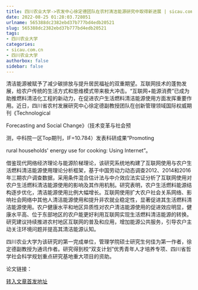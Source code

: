 ```yaml
---
title: 四川农业大学->农发中心徐定德团队在农村清洁能源研究中取得新进展 | sicau.com.cn
date: 2022-08-25 01:28:03.728051
urlname: 565388dc2382ebd37b777bd4edb20521
slug: 565388dc2382ebd37b777bd4edb20521
tags: 
- 四川农业大学
categories:
- sicau.com.cn
- 四川农业大学
authorbox: false
sidebar: false
---
```

清洁能源被赋予了减少碳排放与提升居民福祉的双重期望。互联网技术的蓬勃发展，给农户传统的生活方式和思维模式带来极大冲击。“互联网+能源消费”已成为助推燃料清洁化工程的新动力，在促进农户生活燃料清洁能源使用方面发挥重要作用。近日，四川省农村发展研究中心徐定德副教授团队在创新管理领域国际权威期刊《Technological

Forecasting and Social Change》（技术变革与社会预
<!--more-->
测，中科院一区Top期刊，IF=10.784）发表科研成果“Promoting

rural households' energy use for cooking: Using Internet”。

借鉴现代网络经济理论与能源阶梯理论，该研究系统地构建了互联网使用与农户生活燃料清洁能源使用理论分析框架，基于中国劳动力动态调查2012、2014和2016年三期农户调查数据，采用条件混合估计法与中介效应法实证分析了互联网使用对农户生活燃料清洁能源使用的影响及其作用机制。研究表明，农户生活燃料能源结构逐步优化，清洁能源使用比例大幅增长。互联网使用扩大农户社会关系网络、影响社会网络中其他人清洁能源使用和提升非农就业稳定性，显著促进其生活燃料清洁能源使用。农户健康水平和地区异质性对农户清洁能源使用的促进效应明显，健康水平高、位于东部地区的农户能更好利用互联网实现生活燃料清洁能源的转换。研究建议持续推进农村地区互联网的普及和应用，增加能源公共服务，引导农户主动关注环境问题并提高其清洁能源认知。

四川农业大学为该研究的第一完成单位，管理学院硕士研究生何佳为第一作者，徐定德副教授为通讯作者。研究得到校“双支计划”优秀青年人才培养专项、四川省哲学社会科学规划重点研究基地重大项目的资助。

论文链接：



[转入文章首发地址](https://news.sicau.edu.cn/info/1078/69190.htm)